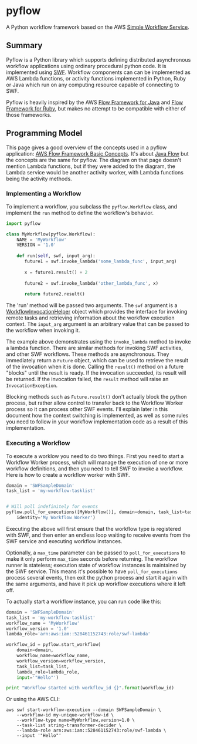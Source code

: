 # pyflow

A Python workflow framework based on the AWS [Simple Workflow Service][SWF].

[SWF]: https://aws.amazon.com/documentation/swf/

## Summary

Pyflow is a Python library which supports defining distributed
asynchronous workflow applications using ordinary procedural python
code.  It is implemented using [SWF].  Workflow components can can be
implemented as AWS Lambda functions, or activity functions implemented
in Python, Ruby or Java which run on any computing resource capable of
connecting to SWF.

Pyflow is heavily inspired by the AWS [Flow Framework for Java][Java Flow]
and [Flow Framework for Ruby][Ruby Flow], but makes no attempt to be compatible
with either of those frameworks.

[Java Flow]: http://docs.aws.amazon.com/amazonswf/latest/awsflowguide/welcome.html
[Ruby Flow]: http://docs.aws.amazon.com/amazonswf/latest/awsrbflowguide/

## Programming Model

This page gives a good overview of the concepts used in a pyflow
application: [AWS Flow Framework Basic Concepts][]. It's
about [Java Flow][] but the concepts are the same for pyflow.  The
diagram on that page doesn't mention Lambda functions, but if they
were added to the diagram, the Lambda service would be another
activity worker, with Lambda functions being the activity methods.

[AWS Flow Framework Basic Concepts]: http://docs.aws.amazon.com/amazonswf/latest/awsflowguide/awsflow-basics-application-structure.html


### Implementing a Workflow

To implement a workflow, you subclass the `pyflow.Workflow` class, and
implement the `run` method to define the workflow's behavior.

``` python
import pyflow

class MyWorkflow(pyflow.Workflow):
    NAME = 'MyWorkflow'
    VERSION = '1.0'
    
    def run(self, swf, input_arg):
       future1 = swf.invoke_lambda('some_lambda_func', input_arg)
       
       x = future1.result() + 2
       
       future2 = swf.invoke_lambda('other_lambda_func', x)
       
       return future2.result()
```

The 'run' method will be passed two arguments.  The `swf` argument is
a [WorkflowInvocationHelper](./pyflow/workflow_invocation_helper.py)
object which provides the interface for invoking remote tasks and
retrieving information about the workflow execution context.  The
`input_arg` argument is an arbitrary value that can be passed to the
workflow when invoking it.

The example above demonstrates using the `invoke_lambda` method to
invoke a lambda function.  There are similar methods for invoking SWF
activities, and other SWF workflows.  These methods are asynchronous.
They immediately return a `Future` object, which can be used to
retrieve the result of the invocation when it is done.  Calling the
`result()` method on a future "blocks" until the result is ready.  If
the invocation succeeded, its result will be returned.  If the
invocation failed, the `result` method will raise an
`InvocationException`.

Blocking methods such as `Future.result()` don't actually block the
python process, but rather allow control to transfer back to the
Workflow Worker process so it can process other SWF events.  I'll
explain later in this document how the context switching is
implemented, as well as some rules you need to follow in your workflow
implementation code as a result of this implementation.

### Executing a Workflow

To execute a worklow you need to do two things.  First you need to
start a Workflow Worker process, which will manage the execution of
one or more workflow definitions, and then you need to tell SWF to
invoke a workflow.  Here is how to create a workflow worker with SWF.

``` python
domain = 'SWFSampleDomain'
task_list = 'my-workflow-tasklist'


# Will poll indefinitely for events
pyflow.poll_for_executions([MyWorkflow()], domain=domain, task_list=task_list,
    identity='My Workflow Worker')
```

Executing the above will first ensure that the workflow type is
registered with SWF, and then enter an endless loop waiting to receive
events from the SWF service and executing workflow instances.

Optionally, a `max_time` parameter can be passed to
`poll_for_executions` to make it only perform `max_time` seconds
before returning.  The workflow runner is stateless; execution state
of workflow instances is maintained by the SWF service.  This means
it's possible to have `poll_for_executions` process several events,
then exit the python process and start it again with the same
arguments, and have it pick up workflow executions where it left off.

To actually start a workflow instance, you can run code like this:

``` python
domain = 'SWFSampleDomain'
task_list = 'my-workflow-tasklist'
workflow_name = 'MyWorkflow'
workflow_version = '1.0'
lambda_role='arn:aws:iam::528461152743:role/swf-lambda'

workflow_id = pyflow.start_workflow(
    domain=domain,
    workflow_name=workflow_name,
    workflow_version=workflow_version,
    task_list=task_list,
    lambda_role=lambda_role,
    input='"Hello"')

print "Workflow started with workflow_id {}".format(workflow_id)
```

Or using the AWS CLI:

```
aws swf start-workflow-execution --domain SWFSampleDomain \
    --workflow-id my-unique-workflow-id \
    --workflow-type name=MyWorkflow,version=1.0 \
    --task-list string-transformer-decider \
    --lambda-role arn:aws:iam::528461152743:role/swf-lambda \
    --input '"Hello"'
```

